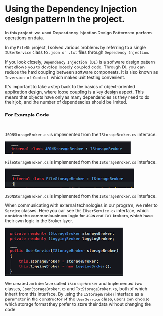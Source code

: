 # Using the Dependency Injection design pattern in the project.
In this project, we used Dependency Injection Design Patterns to
perform operations on data.

In my ``FileDb`` project, I solved various problems by referring to a 
single ``IUSerService`` class to ``.json or .txt`` files through ``Dependency Injection``.

If you look closely, ``Dependency Injection (DI)`` is a software design pattern that
allows you to develop loosely coupled code. Through DI, you can reduce the hard 
coupling between software components. It is also known as ``Inversion-of-Control``,
which makes unit testing convenient.

It's important to take a step back to the basics of object-oriented application 
design, where loose coupling is a key design aspect. This means that objects have
only as many dependencies as they need to do their job, and the number of dependencies 
should be limited.
<br>

### **For Example Code**
<br>

``JSONStorageBroker.cs`` is implemented from the ``IStorageBroker.cs`` interface.
<br>

![JSON Storage Broker](../Images/json-file-storage.png)
<br>

``FileStorageBroker.cs`` is implemented from the ``IStorageBroker.cs`` interface.
<br>

![File Storage Broker](../Images/file-storage-image.png)

``JSONStorageBroker.cs`` is implemented from the ``IStorageBroker.cs`` interface.
<br>

When communicating with external technologies in our program, we refer to ``Service`` classes. 
Here you can see the ``IUserService.cs`` interface, which contains the common business logic
for ``JSON`` and ``TXT`` brokers, which have their own logic in the Broker layer.
<br>

![Dependency Injection](../Images/dependency-injection.png)
<br>

We created an interface called ``IStorageBroker`` and implemented two classes,
``JsonStorageBroker.cs`` and ``TxtStorageBroker.cs``, both of which inherit from this interface.
By using the ``IStorageBroker`` interface as a parameter in the constructor of the 
``UserService`` class, users can choose which storage format they prefer to store their
data without changing the code.
